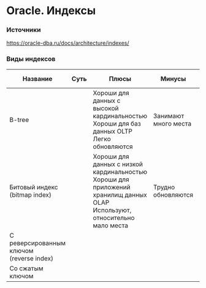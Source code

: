 # Oracle. Индексы

### Источники
https://oracle-dba.ru/docs/architecture/indexes/

### Виды индексов
| Название                                     | Суть | Плюсы                                       | Минусы               | Частота использования |
|----------------------------------------------|------|---------------------------------------------|----------------------|-----------------------|
| B-tree                                       |      | Хороши для данных с высокой кардинальностью<br/>Хороши для баз данных OLTP<br/>Легко обновляются | Занимают много места |                       |
| Битовый индекс<br/>(bitmap index)            |      | Хороши для данных с низкой кардинальностью<br/>Хороши для приложений хранилищ данных OLAP<br/>Используют, относительно мало места| Трудно обновляются| |
| С реверсированным ключом<br/>(reverse index) |      | | | |
| Со сжатым ключом                             |      | | | |